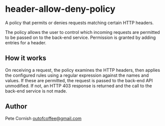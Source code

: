 # header-allow-deny-policy

A policy that permits or denies requests matching certain HTTP headers.

The policy allows the user to control which incoming requests are permitted to be passed on to the back-end service. Permission is granted by adding entries for a header.

## How it works

On receiving a request, the policy examines the HTTP headers, then applies the configured rules using a regular expression against the names and values. If these are permitted, the request is passed to the back-end API unmodified. If not, an HTTP 403 response is returned and the call to the back-end service is not made.

## Author

Pete Cornish <outofcoffee@gmail.com>
